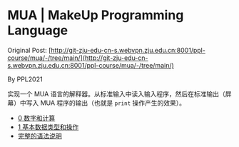 # MUA | MakeUp Programming Language

Original Post: [http://git-zju-edu-cn-s.webvpn.zju.edu.cn:8001/ppl-course/mua/-/tree/main/](http://git-zju-edu-cn-s.webvpn.zju.edu.cn:8001/ppl-course/mua/-/tree/main/)

By PPL2021

实现一个 MUA 语言的解释器。从标准输入中读入输入程序，然后在标准输出（屏幕）中写入 MUA 程序的输出（也就是 `print` 操作产生的效果）。

- [0 数字和计算](./0_number_and_calc)
- [1 基本数据类型和操作](./1_types_and_exprs)
- [完整的语法说明](./grammar)
